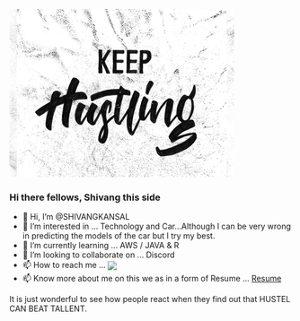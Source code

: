 ![](https://github.com/SHIVANGKANSAL/SHIVANGKANSAL/blob/7f41b2e892b0db0fd234a2e13456437d61257f38/keep%20hustling.jpg)
### Hi there fellows, Shivang this side


- 👋 Hi, I’m @SHIVANGKANSAL
- 👀 I’m interested in ... Technology and Car...Although I can be very wrong in predicting the models of the car but I try my best.
- 🌱 I’m currently learning ... AWS / JAVA & R
- 💞️ I’m looking to collaborate on ... Discord
- 📫 How to reach me ... [<img src="https://cdn.worldvectorlogo.com/logos/linkedin-icon-2.svg" width="25" align="center">](https://www.linkedin.com/in/shivang-kansal/)
- 📫 Know more about me on this we as in a form of Resume ... [Resume](https://sites.google.com/view/shivang-kansal/)

<!---
SHIVANGKANSAL/SHIVANGKANSAL is a ✨ special ✨ repository because its `README.md` (this file) appears on your GitHub profile.
You can click the Preview link to take a look at your changes.
--->
It is just wonderful to see how people react when they find out that HUSTEL CAN BEAT TALLENT.
